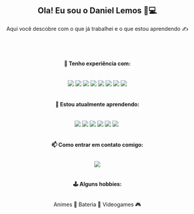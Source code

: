 <center>
<h2>Ola! Eu sou o Daniel Lemos 👋💻</h2>
</center>
<center>Aqui você descobre com o que já trabalhei e o que estou aprendendo ✍️ </center>
<br></br>
<center style="line-height: 50px">
<h4>🔭 Tenho experiência com:</h4>
</center>
<center></center>
<center></center>

<center >

![](https://img.shields.io/badge/JavaScript-F7DF1E?style=for-the-badge&logo=javascript&logoColor=black) ![](https://img.shields.io/badge/Node.js-43853D?style=for-the-badge&logo=node.js&logoColor=white) ![](https://img.shields.io/badge/React-20232A?style=for-the-badge&logo=react&logoColor=61DAFB) ![](https://img.shields.io/badge/Vue.js-35495E?style=for-the-badge&logo=vue.js&logoColor=4FC08D)
![](https://img.shields.io/badge/HTML5-E34F26?style=for-the-badge&logo=html5&logoColor=white) ![](https://img.shields.io/badge/CSS-239120?&style=for-the-badge&logo=css3&logoColor=white) ![](https://img.shields.io/badge/Tailwind_CSS-38B2AC?style=for-the-badge&logo=tailwind-css&logoColor=white) ![](https://img.shields.io/badge/Python-3776AB?style=for-the-badge&logo=python&logoColor=white)
</center>
<center style="line-height: 50px">
<h4></h4>
<h4>
🌱 Estou atualmente aprendendo:
</h4>
</center>
<center>

![](https://img.shields.io/badge/TypeScript-007ACC?style=for-the-badge&logo=typescript&logoColor=white) ![](https://img.shields.io/badge/React_Native-20232A?style=for-the-badge&logo=react&logoColor=61DAFB)![]() ![](https://img.shields.io/badge/Java-ED8B00?style=for-the-badge&logo=openjdk&logoColor=white) ![](https://img.shields.io/badge/MongoDB-4EA94B?style=for-the-badge&logo=mongodb&logoColor=white)
![](https://img.shields.io/badge/Jest-323330?style=for-the-badge&logo=Jest&logoColor=white) ![](https://img.shields.io/badge/testing%20library-323330?style=for-the-badge&logo=testing-library&logoColor=red)
![]()
</center>

<center style="line-height: 50px">
<h4>
📫 Como entrar em contato comigo:
</h4>
</center>
<center>

[![](https://img.shields.io/badge/Gmail-D14836?style=for-the-badge&logo=gmail&logoColor=white)](mailto:danivict45i@gmail.com)
</center>

<center style="line-height: 50px">
<h4>
🕹️ Alguns hobbies:
</h4>
</center>
<center>


Animes 🍙
Bateria 🥁
Videogames 🎮
</center>



<!--
**danivict/danivict** is a ✨ _special_ ✨ repository because its `README.md` (this file) appears on your GitHub profile.

Here are some ideas to get you started:

- 🔭 I’m currently working on ...
- 🌱 I’m currently learning ...
- 👯 I’m looking to collaborate on ...
- 🤔 I’m looking for help with ...
- 💬 Ask me about ...
- 📫 How to reach me: ...
- 😄 Pronouns: ...
- ⚡ Fun fact: ...
-->
